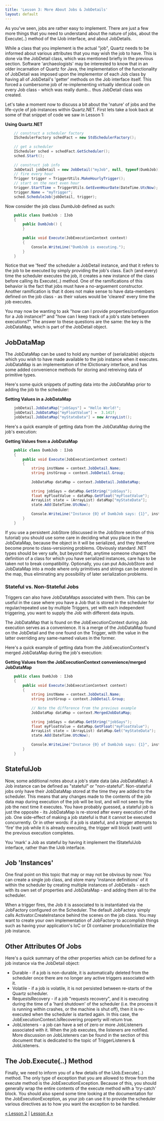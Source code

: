 ```yaml
---
title: 'Lesson 3: More About Jobs & JobDetails'
layout: default
---
```


As you've seen, jobs are rather easy to implement. There are just a few more things that you need to understand about 
the nature of jobs, about the Execute(..) method of the IJob interface, and about JobDetails.

While a class that you implement is the actual "job", Quartz needs to be informed about various attributes 
that you may wish the job to have. This is done via the JobDetail class, which was mentioned briefly in the previous section.
Software 'archaeologists' may be interested to know that in an older incarnation of Quartz for Java, the implementation of the
functionality of JobDetail was imposed upon the implementor of each Job class by having all of JobDetail's 'getter' methods on
the Job interface itself. This forced a cumbersome job of re-implementing virtually identical code on every Job class - 
which was really dumb... thus JobDetail class was created.

Let's take a moment now to discuss a bit about the 'nature' of jobs and the life-cycle of job instances within Quartz.NET. 
First lets take a look back at some of that snippet of code we saw in Lesson 1:

__Using Quartz.NET__

```csharp
    // construct a scheduler factory
    ISchedulerFactory schedFact = new StdSchedulerFactory();
    
    // get a scheduler
    IScheduler sched = schedFact.GetScheduler();
    sched.Start();
    
    // construct job info
    JobDetail jobDetail = new JobDetail("myJob", null, typeof(DumbJob));
    // fire every hour
    Trigger trigger = TriggerUtils.MakeHourlyTrigger();
    // start on the next even hour
    trigger.StartTime = TriggerUtils.GetEvenHourDate(DateTime.UtcNow);  
    trigger.Name = "myTrigger";
    sched.ScheduleJob(jobDetail, trigger); 
```
	
Now consider the job class _DumbJob_ defined as such:

```csharp
    public class DumbJob : IJob
    {
        public DumbJob() {
        }
    
        public void Execute(JobExecutionContext context)
        {
            Console.WriteLine("DumbJob is executing.");
        }
    }
```

Notice that we 'feed' the scheduler a JobDetail instance, and that it refers to the job to be executed by simply 
providing the job's class. Each (and every) time the scheduler executes the job, it creates a new instance of the 
class before calling its Execute(..) method. One of the ramifications of this behavior is the fact that jobs must 
have a no-arguement constructor. Another ramification is that it does not make sense to have data-members defined 
on the job class - as their values would be 'cleared' every time the job executes.

You may now be wanting to ask "how can I provide properties/configuration for a Job instance?" and "how can I 
keep track of a job's state between executions?" The answer to these questions are the same: the key is the JobDataMap, 
which is part of the JobDetail object.

## JobDataMap

The JobDataMap can be used to hold any number of (serializable) objects which you wish to have made available 
to the job instance when it executes. JobDataMap is an implementation of the IDictionary interface, and has some added convenience methods for storing and retreiving data of primitive types.

Here's some quick snippets of putting data into the JobDataMap prior to adding the job to the scheduler:

__Setting Values in a JobDataMap__

```csharp
    jobDetail.JobDataMap["jobSays"] = "Hello World!";
    jobDetail.JobDataMap["myFloatValue"] =  3.141f;
    jobDetail.JobDataMap["myStateData"] = new ArrayList(); 
```
	
Here's a quick example of getting data from the JobDataMap during the job's execution:

__Getting Values from a JobDataMap__

```csharp
    public class DumbJob : IJob
    {
        public void Execute(JobExecutionContext context)
        {
            string instName = context.JobDetail.Name;
            string instGroup = context.JobDetail.Group;
    
            JobDataMap dataMap = context.JobDetail.JobDataMap;
    
            string jobSays = dataMap.GetString("jobSays");
            float myFloatValue = dataMap.GetFloat("myFloatValue");
            ArrayList state = (ArrayList) dataMap["myStateData"];
            state.Add(DateTime.UtcNow);
    
            Console.WriteLine("Instance {0} of DumbJob says: {1}", instName, jobSays);
        }
    } 
```

If you use a persistent JobStore (discussed in the JobStore section of this tutorial) you should use some care
in deciding what you place in the JobDataMap, because the object in it will be serialized, and they therefore 
become prone to class-versioning problems. Obviously standard .NET types should be very safe, but beyond that, 
anytime someone changes the definition of a class for which you have serialized instances, care has to be taken
not to break compatibility. Optionally, you can put AdoJobStore and JobDataMap into a mode where only primitives 
and strings can be stored in the map, thus eliminating any possibility of later serialization problems.

### Stateful vs. Non-Stateful Jobs

Triggers can also have JobDataMaps associated with them. This can be useful in the case where you have a Job that 
is stored in the scheduler for regular/repeated use by multiple Triggers, yet with each independent triggering, 
you want to supply the Job with different data inputs.

The JobDataMap that is found on the JobExecutionContext during Job execution serves as a convenience. It is a merge
of the JobDataMap found on the JobDetail and the one found on the Trigger, with the value in the latter overriding 
any same-named values in the former.

Here's a quick example of getting data from the JobExecutionContext's merged JobDataMap during the job's execution:

__Getting Values from the JobExecutionContext convenience/merged JobDataMap__

```csharp
    public class DumbJob : IJob
    {
        public void Execute(JobExecutionContext context)
        {
            string instName = context.JobDetail.Name;
            string instGroup = context.JobDetail.Group;
    
            // Note the difference from the previous example
            JobDataMap dataMap = context.MergedJobDataMap;
    
            string jobSays = dataMap.GetString("jobSays");
            float myFloatValue = dataMap.GetFloat("myFloatValue");
            ArrayList state = (ArrayList) dataMap.Get("myStateData");
            state.Add(DateTime.UtcNow);
    
            Console.WriteLine("Instance {0} of DumbJob says: {1}", instName, jobSays);
        }
    } 
```
	
## StatefulJob

Now, some additional notes about a job's state data (aka JobDataMap): A Job instance can be defined as "stateful" or "non-stateful".
Non-stateful jobs only have their JobDataMap stored at the time they are added to the scheduler. This means that any changes made 
to the contents of the job data map during execution of the job will be lost, and will not seen by the job the next time it executes.
You have probably guessed, a stateful job is just the opposite - its JobDataMap is re-stored after every execution of the job. 
One side-effect of making a job stateful is that it cannot be executed concurrently. Or in other words: if a job is stateful, and
a trigger attempts to 'fire' the job while it is already executing, the trigger will block (wait) until the previous execution completes.

You 'mark' a Job as stateful by having it implement the IStatefulJob interface, rather than the IJob interface.

## Job 'Instances'

One final point on this topic that may or may not be obvious by now: You can create a single job class, and store many 
'instance definitions' of it within the scheduler by creating multiple instances of JobDetails - each with its own set of properties 
and JobDataMap - and adding them all to the scheduler.

When a trigger fires, the Job it is associated to is instantiated via the JobFactory configured on the Scheduler. The default 
JobFactory simply calls Activator.CreateInstance behind the scenes on the job class. 
You may want to create your own implementation of JobFactory to accomplish things such as having your application's IoC or 
DI container produce/initialize the job instance.

## Other Attributes Of Jobs

Here's a quick summary of the other properties which can be defined for a job instance via the JobDetail object:

* Durable - if a job is non-durable, it is automatically deleted from the scheduler once there are no longer any active triggers associated with it.
* Volatile - if a job is volatile, it is not persisted between re-starts of the Quartz scheduler.
* RequestsRecovery - if a job "requests recovery", and it is executing during the time of a 'hard shutdown' of the scheduler (i.e. the process it is running within crashes, or the machine is shut off), then it is re-executed when the scheduler is started again. In this case, the JobExecutionContext.IsRecovering property will return true.
* JobListeners - a job can have a set of zero or more JobListeners associated with it. When the job executes, the listeners are notified. More discussion on JobListeners can be found in the section of this document that is dedicated to the topic of TriggerListeners & JobListeners.

## The Job.Execute(..) Method

Finally, we need to inform you of a few details of the IJob.Execute(..) method. The only type of exception
that you are allowed to throw from the execute method is the JobExecutionException. Because of this, you should generally wrap the entire
contents of the execute method with a 'try-catch' block. You should also spend some time looking at the documentation for the 
JobExecutionException, as your job can use it to provide the scheduler various directives as to how you want the exception to be handled.

[&laquo; Lesson 2](jobs-and-triggers.html) | [Lesson 4 &raquo;](more-about-triggers.html)
